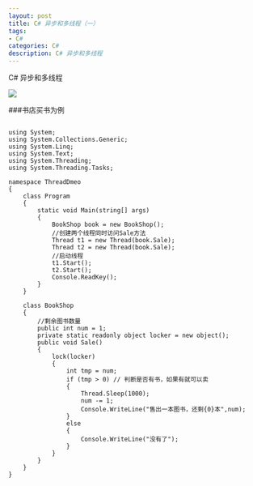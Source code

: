 ```yaml
---
layout: post
title: C# 异步和多线程（一）
tags:
- C#
categories: C#
description: C# 异步和多线程
---
```

C# 异步和多线程


![](http://b103.photo.store.qq.com/psb?/V12F66l52TZq7M/RTOoeT0mFRHiUw2TQh99Hi.Gatuc3DpEkZEjFxkT41k!/b/Yd.3bT1GGwAAYii.bT2HFQAA&bo=ngK8AQAAAAABFBI!&rf=viewer_4&t=5)

###书店买书为例
<pre><code>
using System;
using System.Collections.Generic;
using System.Linq;
using System.Text;
using System.Threading;
using System.Threading.Tasks;

namespace ThreadDmeo
{
    class Program
    {
        static void Main(string[] args)
        {
            BookShop book = new BookShop();
            //创建两个线程同时访问Sale方法
            Thread t1 = new Thread(book.Sale);
            Thread t2 = new Thread(book.Sale);
            //启动线程
            t1.Start();
            t2.Start();
            Console.ReadKey();
        }
    }

    class BookShop
    {
        //剩余图书数量
        public int num = 1;
        private static readonly object locker = new object();
        public void Sale()
        {
            lock(locker)
            {
                int tmp = num;
                if (tmp > 0) // 判断是否有书，如果有就可以卖
                {
                    Thread.Sleep(1000);
                    num -= 1;
                    Console.WriteLine("售出一本图书，还剩{0}本",num);
                }
                else
                {
                    Console.WriteLine("没有了");
                }
            }
        }
    }
}

</code></pre>
